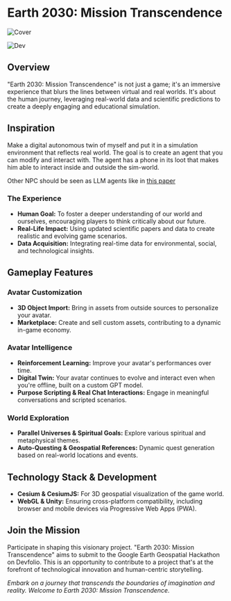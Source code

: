 # Earth 2030: Mission Transcendence

![Cover](https://github.com/magusfabius/transcendence2030/blob/main/Documentation/media/DALL%C2%B7E_2023_11_19_11_43_17_A_first_person_view_in_a_vibrant,_eco.png?raw=true)

![Dev]()

## Overview
"Earth 2030: Mission Transcendence" is not just a game; it's an immersive experience that blurs the lines between virtual and real worlds. It's about the human journey, leveraging real-world data and scientific predictions to create a deeply engaging and educational simulation.

## Inspiration
Make a digital autonomous twin of myself and put it in a simulation environment that reflects real world. The goal is to create an agent that you can modify and interact with. The agent has a phone in its loot that makes him able to interact inside and outside the sim-world.

Other NPC should be seen as LLM agents like in [this paper](https://www.google.com/url?sa=i&url=https%3A%2F%2Ftowardsdatascience.com%2F4-autonomous-ai-agents-you-need-to-know-d612a643fa92&psig=AOvVaw0UEaw3iobx-QQyltElPT-h&ust=1700671609108000&source=images&cd=vfe&opi=89978449&ved=0CBIQjRxqFwoTCOi4nc3F1YIDFQAAAAAdAAAAABAD)

### The Experience
- **Human Goal:** To foster a deeper understanding of our world and ourselves, encouraging players to think critically about our future.
- **Real-Life Impact:** Using updated scientific papers and data to create realistic and evolving game scenarios.
- **Data Acquisition:** Integrating real-time data for environmental, social, and technological insights.

## Gameplay Features

### Avatar Customization
- **3D Object Import:** Bring in assets from outside sources to personalize your avatar.
- **Marketplace:** Create and sell custom assets, contributing to a dynamic in-game economy.

### Avatar Intelligence
- **Reinforcement Learning:** Improve your avatar's performances over time.
- **Digital Twin:** Your avatar continues to evolve and interact even when you're offline, built on a custom GPT model.
- **Purpose Scripting & Real Chat Interactions:** Engage in meaningful conversations and scripted scenarios.

### World Exploration
- **Parallel Universes & Spiritual Goals:** Explore various spiritual and metaphysical themes.
- **Auto-Questing & Geospatial References:** Dynamic quest generation based on real-world locations and events.

## Technology Stack & Development
- **Cesium & CesiumJS:** For 3D geospatial visualization of the game world.
- **WebGL & Unity:** Ensuring cross-platform compatibility, including browser and mobile devices via Progressive Web Apps (PWA).

## Join the Mission
Participate in shaping this visionary project. "Earth 2030: Mission Transcendence" aims to submit to the Google Earth Geospatial Hackathon on Devfolio. This is an opportunity to contribute to a project that's at the forefront of technological innovation and human-centric storytelling.

*Embark on a journey that transcends the boundaries of imagination and reality. Welcome to Earth 2030: Mission Transcendence.*
